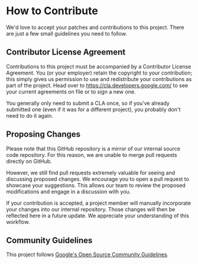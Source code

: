 # How to Contribute

We'd love to accept your patches and contributions to this project. There are
just a few small guidelines you need to follow.

## Contributor License Agreement

Contributions to this project must be accompanied by a Contributor License
Agreement. You (or your employer) retain the copyright to your contribution;
this simply gives us permission to use and redistribute your contributions as
part of the project. Head over to <https://cla.developers.google.com/> to see
your current agreements on file or to sign a new one.

You generally only need to submit a CLA once, so if you've already submitted one
(even if it was for a different project), you probably don't need to do it
again.

## Proposing Changes
Please note that this GitHub repository is a mirror of our internal source code
repository. For this reason, we are unable to merge pull requests directly on GitHub.

However, we still find pull requests extremely valuable for seeing and discussing
proposed changes. We encourage you to open a pull request to showcase your suggestions.
This allows our team to review the proposed modifications and engage in a discussion with you.

If your contribution is accepted, a project member will manually incorporate your changes
into our internal repository. Those changes will then be reflected here in a future update.
We appreciate your understanding of this workflow.

## Community Guidelines

This project follows [Google's Open Source Community
Guidelines](https://opensource.google/conduct/).
